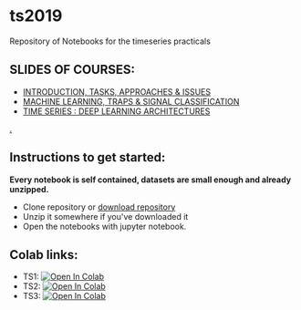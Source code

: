 # ts2019
Repository of Notebooks for the timeseries practicals

## SLIDES OF COURSES:

- [INTRODUCTION, TASKS, APPROACHES & ISSUES](https://drive.google.com/open?id=0B5HWSvDb1DneTWpaQXVCNHFURk54cnNOTXdjNlFpT1l5RVFn)
- [MACHINE LEARNING, TRAPS & SIGNAL CLASSIFICATION](https://drive.google.com/open?id=0B5HWSvDb1DneSlFUT0hTOUFWb1VOTzRtTGFOWEx6V2M5M1BR)
- [TIME SERIES : DEEP LEARNING ARCHITECTURES](https://drive.google.com/open?id=0B5HWSvDb1DneMkdsSnJMTl9lRFVKQjNXQm9GekpsZDRoaVdz)


[.](https://drive.google.com/open?id=1lSwyX2rwgnVLWi4Dy1vpZMA7CFCoxOT0)


## Instructions to get started:
__Every notebook is self contained, datasets are small enough and already unzipped.__

- Clone repository or [download repository](https://github.com/cedias/ts2019/archive/master.zip)
- Unzip it somewhere if you've downloaded it
- Open the notebooks with jupyter notebook.

## Colab links:

- TS1: [![Open In Colab](https://colab.research.google.com/assets/colab-badge.svg)](https://colab.research.google.com/github/cedias/ts2019/blob/master/TS1.ipynb)
- TS2: [![Open In Colab](https://colab.research.google.com/assets/colab-badge.svg)](https://colab.research.google.com/github/cedias/ts2019/blob/master/TS2.ipynb)
- TS3: [![Open In Colab](https://colab.research.google.com/assets/colab-badge.svg)](https://colab.research.google.com/github/cedias/ts2019/blob/master/TS3.ipynb)
